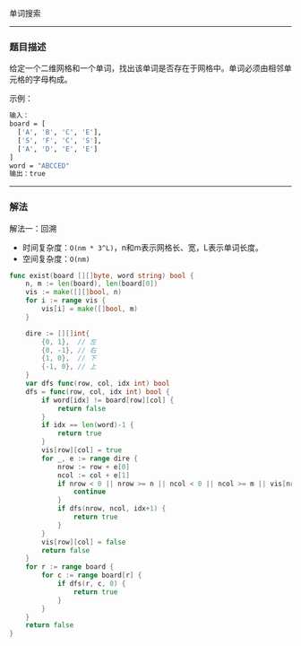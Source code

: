 单词搜索

----

### 题目描述

给定一个二维网格和一个单词，找出该单词是否存在于网格中。单词必须由相邻单元格的字母构成。

示例：

```bash
输入：
board = [
  ['A', 'B', 'C', 'E'],
  ['S', 'F', 'C', 'S'],
  ['A', 'D', 'E', 'E']
]
word = "ABCCED"
输出：true
```

----

### 解法

解法一：回溯

- 时间复杂度：`O(nm * 3^L)`，n和m表示网格长、宽，L表示单词长度。
- 空间复杂度：`O(nm)`

```go
func exist(board [][]byte, word string) bool {
    n, m := len(board), len(board[0])
	vis := make([][]bool, n)
    for i := range vis {
        vis[i] = make([]bool, m)
    }

	dire := [][]int{
		{0, 1},  // 左
		{0, -1}, // 右
		{1, 0},  // 下
		{-1, 0}, // 上
	}
	var dfs func(row, col, idx int) bool
	dfs = func(row, col, idx int) bool {
		if word[idx] != board[row][col] {
			return false
		}
		if idx == len(word)-1 {
			return true
		}
		vis[row][col] = true
		for _, e := range dire {
			nrow := row + e[0]
			ncol := col + e[1]
			if nrow < 0 || nrow >= n || ncol < 0 || ncol >= m || vis[nrow][ncol] {
				continue
			}
			if dfs(nrow, ncol, idx+1) {
				return true
			}
		}
		vis[row][col] = false
		return false
	}
	for r := range board {
		for c := range board[r] {
			if dfs(r, c, 0) {
				return true
			}
		}
	}
	return false
}
```

